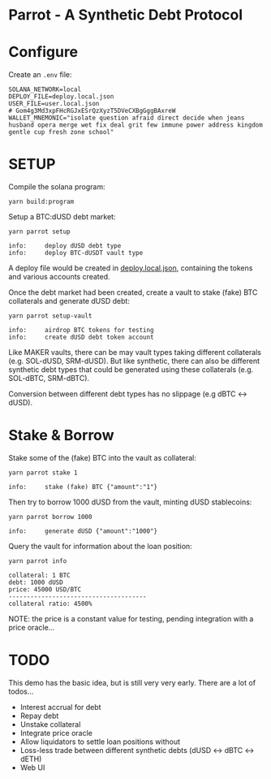 # Parrot - A Synthetic Debt Protocol


# Configure

Create an `.env` file:

```
SOLANA_NETWORK=local
DEPLOY_FILE=deploy.local.json
USER_FILE=user.local.json
# Gom4g3Md3xpFHcRGJxESrQzXyzT5DVeCXBgGggBAxreW
WALLET_MNEMONIC="isolate question afraid direct decide when jeans husband opera merge wet fix deal grit few immune power address kingdom gentle cup fresh zone school"
```

# SETUP

Compile the solana program:

```
yarn build:program
```

Setup a BTC:dUSD debt market:

```
yarn parrot setup
```

```
info:     deploy dUSD debt type
info:     deploy BTC-dUSDT vault type
```

A deploy file would be created in [deploy.local.json](./deploy.local.json.example), containing the tokens and various accounts created.

Once the debt market had been created, create a vault to stake (fake) BTC
collaterals and generate dUSD debt:

```
yarn parrot setup-vault
```

```
info:     airdrop BTC tokens for testing
info:     create dUSD debt token account
```

Like MAKER vaults, there can be may vault types taking different collaterals
(e.g. SOL-dUSD, SRM-dUSD). But like synthetic, there can also be different
synthetic debt types that could be generated using these collaterals (e.g.
SOL-dBTC, SRM-dBTC).

Conversion between different debt types has no slippage (e.g dBTC <-> dUSD).

# Stake & Borrow

Stake some of the (fake) BTC into the vault as collateral:

```
yarn parrot stake 1
```

```
info:     stake (fake) BTC {"amount":"1"}
```

Then try to borrow 1000 dUSD from the vault, minting dUSD stablecoins:

```
yarn parrot borrow 1000
```

```
info:     generate dUSD {"amount":"1000"}
```

Query the vault for information about the loan position:

```
yarn parrot info

collateral: 1 BTC
debt: 1000 dUSD
price: 45000 USD/BTC
--------------------------------------
collateral ratio: 4500%
```

NOTE: the price is a constant value for testing, pending integration with a
price oracle...

# TODO

This demo has the basic idea, but is still very very early. There are a lot of
todos...

* Interest accrual for debt
* Repay debt
* Unstake collateral
* Integrate price oracle
* Allow liquidators to settle loan positions without
* Loss-less trade between different synthetic debts (dUSD <-> dBTC <-> dETH)
* Web UI